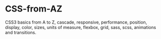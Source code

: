# CSS-from-AZ
CSS3 basics from A to Z, cascade, responsive, performance, position, display, color, sizes, units of measure, flexbox, grid, sass, scss, animations and transitions.
